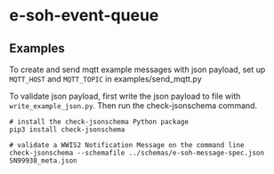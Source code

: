 # e-soh-event-queue

## Examples
To create and send mqtt example messages with json payload, set up `MQTT_HOST` and `MQTT_TOPIC` in examples/send_mqtt.py

To validate json payload, first write the json payload to file with `write_example_json.py`. Then run the check-jsonschema command.
```
# install the check-jsonschema Python package
pip3 install check-jsonschema

# validate a WWIS2 Notification Message on the command line
check-jsonschema --schemafile ../schemas/e-soh-message-spec.json SN99938_meta.json
```